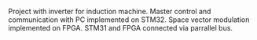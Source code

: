Project with inverter for induction machine. Master control and communication with PC implemented on STM32. Space vector modulation implemented on FPGA. STM31 and FPGA connected via parrallel bus.
